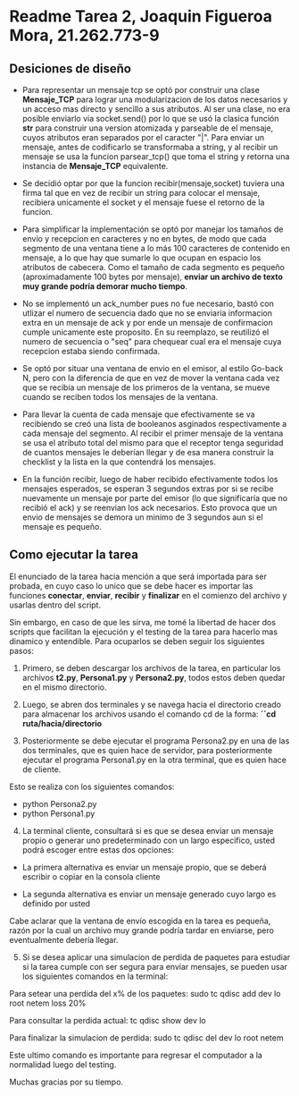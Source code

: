 # Readme Tarea 2, Joaquin Figueroa Mora, 21.262.773-9

## Desiciones de diseño
- Para representar un mensaje tcp se optó por construir una clase __Mensaje_TCP__ para lograr una modularizacion de los datos necesarios y un acceso mas directo y sencillo a sus atributos. Al ser una clase, no era posible enviarlo via socket.send() por lo que se usó la clasica función __str__ para construir una version atomizada y parseable de el mensaje, cuyos atributos eran separados por el caracter "|". Para enviar un mensaje, antes de codificarlo se transformaba a string, y al recibir un mensaje se usa la funcion parsear_tcp() que toma el string y retorna una instancia de __Mensaje_TCP__ equivalente.

- Se decidió optar por que la funcion recibir(mensaje,socket) tuviera una firma tal que en vez de recibir un string para colocar el mensaje, recibiera unicamente el socket y el mensaje fuese el retorno de la funcion.

- Para simplificar la implementación se optó por manejar los tamaños de envio y recepcion en caracteres y no en bytes, de modo que cada segmento de una ventana tiene a lo más 100 caracteres de contenido en mensaje, a lo que hay que sumarle lo que ocupan en espacio los atributos de cabecera. Como el  tamaño de cada segmento es pequeño (aproximadamente 100 bytes por mensaje), **enviar un archivo de texto muy grande podría demorar mucho tiempo**.

- No se implementó un ack_number pues no fue necesario, bastó con utlizar el numero de secuencia dado que no se enviaría informacion extra en un mensaje de ack y por ende un mensaje de confirmacion cumple unicamente este proposito. En su reemplazo, se reutilizó el numero de secuencia o "seq" para chequear cual era el mensaje cuya recepcion estaba siendo confirmada.

- Se optó por situar una ventana de envio en el emisor, al estilo Go-back N, pero con la diferencia de que en vez de mover la ventana cada vez que se recibia un mensaje de los primeros de la ventana, se mueve cuando se reciben todos los mensajes de la ventana.

- Para llevar la cuenta de cada mensaje que efectivamente se va recibiendo se creó una lista de booleanos asginados respectivamente a cada mensaje del segmento. Al recibir el primer mensaje de la ventana se usa el atributo total del mismo para que el receptor tenga seguridad de cuantos mensajes le deberían llegar y de esa manera construir la checklist y la lista en la que contendrá los mensajes.

- En la función recibir, luego de haber recibido efectivamente todos los mensajes esperados, se esperan 3 segundos extras por si se recibe nuevamente un mensaje por parte del emisor (lo que significaría que no recibió el ack) y se reenvian los ack necesarios. Esto provoca que un envio de mensajes se demora un minimo de 3 segundos aun si el mensaje es pequeño.

## Como ejecutar la tarea

El enunciado de la tarea hacia mención a que será importada para ser probada, en cuyo caso lo unico que se debe hacer es importar las funciones __conectar__, __enviar__, __recibir__ y __finalizar__ en el comienzo del archivo y usarlas dentro del script.

Sin embargo, en caso de que les sirva, me tomé la libertad de hacer dos scripts que facilitan la ejecución y el testing de la tarea para hacerlo mas dinamico y entendible. Para ocuparlos se deben seguir los siguientes pasos:

1) Primero, se deben descargar los archivos de la tarea, en particular los archivos __t2.py__, __Persona1.py__ y __Persona2.py__, todos estos deben quedar en el mismo directorio.

2) Luego, se abren dos terminales y se navega hacia el directorio creado para almacenar los archivos usando el comando cd de la forma:
**´´cd ruta/hacia/directorio**

3) Posteriormente se debe ejecutar el programa Persona2.py en una de las dos terminales, que es quien hace de servidor, para posteriormente ejecutar el programa Persona1.py en la otra terminal, que es quien hace de cliente.

Esto se realiza con los siguientes comandos: 

- python Persona2.py
- python Persona1.py

4) La terminal cliente, consultará si es que se desea enviar un mensaje propio o generar uno predeterminado con un largo especifico, usted podrá escoger entre estas dos opciones:

- La primera alternativa es enviar un mensaje propio, que se deberá escribir o copiar en la consola cliente

- La segunda alternativa es enviar un mensaje generado cuyo largo es definido por usted

Cabe aclarar que la ventana de envío escogida en la tarea es pequeña, razón por la cual un archivo muy grande podría tardar en enviarse, pero eventualmente debería llegar.

5) Si se desea aplicar una simulacion de perdida de paquetes para estudiar si la tarea cumple con ser segura para enviar mensajes, se pueden usar los siguientes comandos en la terminal: 

Para setear una perdida del x% de los paquetes:
sudo tc qdisc add dev lo root netem loss 20%

Para consultar la perdida actual:
tc qdisc show dev lo

Para finalizar la simulacion de perdida:
sudo tc qdisc del dev lo root netem

Este ultimo comando es importante para regresar el computador a la normalidad luego del testing.

Muchas gracias por su tiempo.